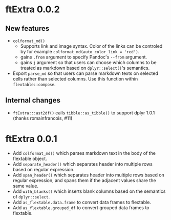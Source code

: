 # ftExtra 0.0.2

## New features

* `colformat_md()`
  * Supports link and image syntax. Color of the links can be controled by for example `colformat_md(auto_color_link = 'red')`.
  * gains `.from` argument to specify Pandoc's `--from` argument.
  * gains `j` argument so that users can choose which columns to be treated as markdown based on `dplyr::select()`'s semantics.
* Export `parse_md` so that users can parse markdown texts on selected cells rather than selected columns. Use this function within `flextable::compose`.

## Internal changes

* `ftExtra:::ast2df()` calls `tibble::as_tibble()` to support dplyr 1.0.1 (thanks romainfrancois, #11)

# ftExtra 0.0.1

* Add `colformat_md()` which parses markdown text in the body of the flextable object.
* Add `separate_header()` which separates header into multiple rows based on regular expression.
* Add `span_header()` which separates header into multiple rows based on regular expression, and spans them if the adjacent values share the same value.
* Add `with_blanks()` which inserts blank columns based on the semantics of `dplyr::select`.
* Add `as_flextable.data.frame` to convert data frames to flextable.
* Add `as_flextable.grouped_df` to convert grouped data frames to flextable.
